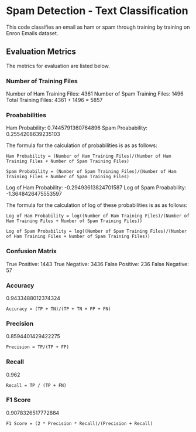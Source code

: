 # Spam Detection -  Text Classification

This code classifies an email as ham or spam through training by training on Enron Emails dataset.

## Evaluation Metrics

The metrics for evaluation are listed below.

### Number of Training Files

Number of Ham Training Files: 4361
Number of Spam Training Files: 1496
Total Training Files: 4361 + 1496 = 5857

### Proababilities

Ham Probability: 0.7445791360764896
Spam Proabability: 0.2554208639235103

The formula for the calculation of probabilities is as as follows:

```
Ham Probability = (Number of Ham Training Files)/(Number of Ham Training Files + Number of Spam Training Files)
```

```
Spam Probability = (Number of Spam Training Files)/(Number of Ham Training Files + Number of Spam Training Files)
```

Log of Ham Probability: -0.29493613824701587
Log of Spam Proabability: -1.3648426475553597

The formula for the calculation of log of these probabilities is as as follows:

```
Log of Ham Probability = log((Number of Ham Training Files)/(Number of Ham Training Files + Number of Spam Training Files))
```

```
Log of Spam Probability = log((Number of Spam Training Files)/(Number of Ham Training Files + Number of Spam Training Files))
```

### Confusion Matrix

True Positive: 1443
True Negative: 3436
False Positive: 236
False Negative: 57

### Accuracy

0.9433488012374324

```
Accuracy = (TP + TN)/(TP + TN + FP + FN)
```

### Precision

0.8594401429422275

```
Precision = TP/(TP + FP)
```

### Recall

0.962 

```
Recall = TP / (TP + FN)
```

### F1 Score

0.9078326517772884

```
F1 Score = (2 * Precision * Recall)/(Precision + Recall)
```
